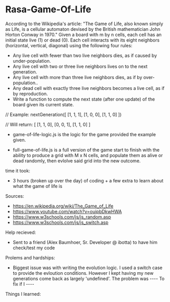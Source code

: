 # Rasa-Game-Of-Life


According to the Wikipedia's article: "The Game of Life, also known simply as Life, is a cellular automaton devised by the British mathematician John Horton Conway in 1970."
Given a board with m by n cells, each cell has an initial state live (1) or dead (0). Each cell interacts with its eight neighbors (horizontal, vertical, diagonal) using the following four rules:
* Any live cell with fewer than two live neighbors dies, as if caused by under-population.
* Any live cell with two or three live neighbors lives on to the next generation.
* Any live cell with more than three live neighbors dies, as if by over-population..
* Any dead cell with exactly three live neighbors becomes a live cell, as if by reproduction.
* Write a function to compute the next state (after one update) of the board given its current state.

// Example:
nextGeneration([
  [1, 1, 1],
  [1, 0, 0],
  [1, 1, 0]
])

// Will return:
[
  [1, 1, 0],
  [0, 0, 1],
  [1, 1, 0]
]


- game-of-life-logic.js is the logic for the game provided the example given.

- full-game-of-life.js is a full version of the game start to finish with the ability to produce a grid with M x N cells, and populate them as alive or dead randomly, then evlolve said grid into the new outcome.



time it took:
- 3 hours (broken up over the day) of coding + a few extra to learn about what the game of life is

Sources: 
- https://en.wikipedia.org/wiki/The_Game_of_Life
- https://www.youtube.com/watch?v=ouipbDkwHWA
- https://www.w3schools.com/js/js_random.asp
- https://www.w3schools.com/js/js_switch.asp
 
Help recieved: 
- Sent to a friend (Alex Baumhoer, Sr. Developer @ ibotta) to have him check/test my code


Prolems and hardships:
- Biggest issue was with writing the evolution logic. I used a switch case to provide the evloution conditions. 
However I kept having my new generations come back as largely 'undefined'. The problem was ---- To fix if I ----


Things I learned:


